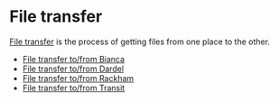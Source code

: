 # File transfer

[File transfer](file_transfer.md) is the process of getting files from one place to the other.

- [File transfer to/from Bianca](transfer_bianca.md)
- [File transfer to/from Dardel](transfer_dardel.md)
- [File transfer to/from Rackham](transfer_rackham.md)
- [File transfer to/from Transit](transfer_transit.md)

